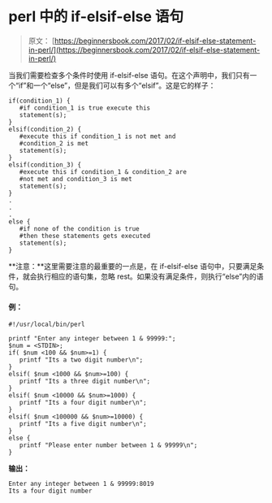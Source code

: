# perl 中的 if-elsif-else 语句

> 原文： [https://beginnersbook.com/2017/02/if-elsif-else-statement-in-perl/](https://beginnersbook.com/2017/02/if-elsif-else-statement-in-perl/)

当我们需要检查多个条件时使用 if-elsif-else 语句。在这个声明中，我们只有一个“if”和一个“else”，但是我们可以有多个“elsif”。这是它的样子：

```
if(condition_1) {
   #if condition_1 is true execute this
   statement(s);
}
elsif(condition_2) {
   #execute this if condition_1 is not met and
   #condition_2 is met
   statement(s);
}
elsif(condition_3) {
   #execute this if condition_1 & condition_2 are
   #not met and condition_3 is met
   statement(s);
}
.
.
.
else {
   #if none of the condition is true
   #then these statements gets executed
   statement(s);
}
```

**注意：**这里需要注意的最重要的一点是，在 if-elsif-else 语句中，只要满足条件，就会执行相应的语句集，忽略 rest。如果没有满足条件，则执行“else”内的语句。

#### 例：

```
#!/usr/local/bin/perl

printf "Enter any integer between 1 & 99999:";
$num = <STDIN>;
if( $num <100 && $num>=1) {
   printf "Its a two digit number\n";
}
elsif( $num <1000 && $num>=100) {
   printf "Its a three digit number\n";
}
elsif( $num <10000 && $num>=1000) {
   printf "Its a four digit number\n";
}
elsif( $num <100000 && $num>=10000) {
   printf "Its a five digit number\n";
}
else {
   printf "Please enter number between 1 & 99999\n";
}
```

**输出：**

```
Enter any integer between 1 & 99999:8019
Its a four digit number
```